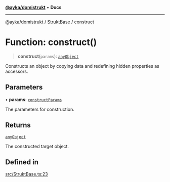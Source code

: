 [**@ayka/domistrukt**](../../../README.md) • **Docs**

***

[@ayka/domistrukt](../../../globals.md) / [StruktBase](../README.md) / construct

# Function: construct()

> **construct**(`params`): [`anyObject`](../../Types/type-aliases/anyObject.md)

Constructs an object by copying data and redefining hidden properties as accessors.

## Parameters

• **params**: [`constructParams`](../type-aliases/constructParams.md)

The parameters for construction.

## Returns

[`anyObject`](../../Types/type-aliases/anyObject.md)

The constructed target object.

## Defined in

[src/StruktBase.ts:23](https://github.com/AndreyMork/domistrukt/blob/9b256ecb394491e3c3ce021e778be2c15de76c25/src/StruktBase.ts#L23)

